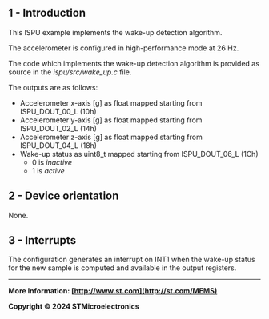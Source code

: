 ## 1 - Introduction

This ISPU example implements the wake-up detection algorithm.

The accelerometer is configured in high-performance mode at 26 Hz.

The code which implements the wake-up detection algorithm is provided as source in the *ispu/src/wake_up.c* file.

The outputs are as follows:

* Accelerometer x-axis [g] as float mapped starting from ISPU_DOUT_00_L (10h)
* Accelerometer y-axis [g] as float mapped starting from ISPU_DOUT_02_L (14h)
* Accelerometer z-axis [g] as float mapped starting from ISPU_DOUT_04_L (18h)
* Wake-up status as uint8_t mapped starting from ISPU_DOUT_06_L (1Ch)
  * 0 is *inactive*
  * 1 is *active*


## 2 - Device orientation

None.


## 3 - Interrupts

The configuration generates an interrupt on INT1 when the wake-up status for the new sample is computed and available in the output registers.

------

**More Information: [http://www.st.com](http://st.com/MEMS)**

**Copyright © 2024 STMicroelectronics**
